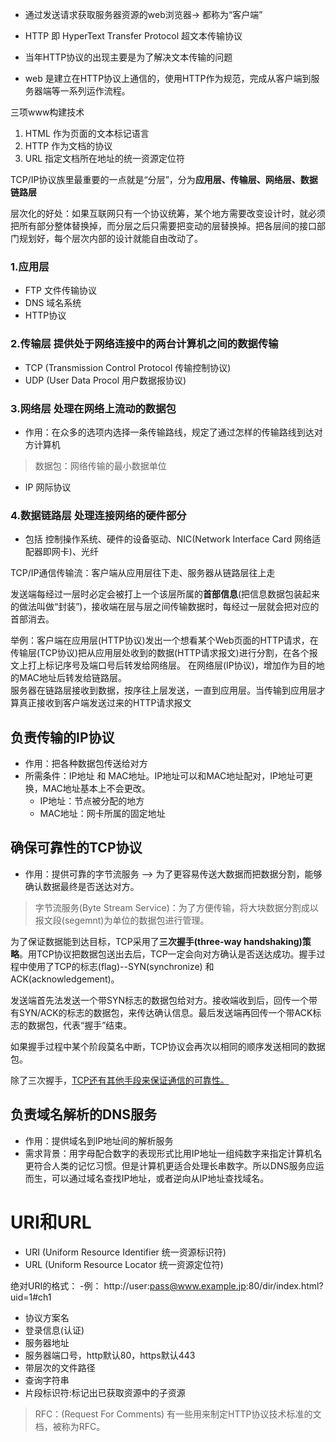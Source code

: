   - 通过发送请求获取服务器资源的web浏览器-> 都称为“客户端”

  - HTTP 即 HyperText Transfer Protocol 超文本传输协议

  - 当年HTTP协议的出现主要是为了解决文本传输的问题

  - web 是建立在HTTP协议上通信的，使用HTTP作为规范，完成从客户端到服务器端等一系列运作流程。

  三项www构建技术
  
  1. HTML 作为页面的文本标记语言
  2. HTTP 作为文档的协议
  3. URL 指定文档所在地址的统一资源定位符

  TCP/IP协议族里最重要的一点就是“分层”，分为**应用层、传输层、网络层、数据链路层**

  层次化的好处：如果互联网只有一个协议统筹，某个地方需要改变设计时，就必须把所有部分整体替换掉，而分层之后只需要把变动的层替换掉。把各层间的接口部门规划好，每个层次内部的设计就能自由改动了。

  ### 1.应用层
  - FTP 文件传输协议
  - DNS 域名系统
  - HTTP协议
  ### 2.传输层 提供处于网络连接中的两台计算机之间的数据传输
  - TCP (Transmission Control Protocol 传输控制协议)
  - UDP (User Data Procol 用户数据报协议)
  ### 3.网络层 处理在网络上流动的数据包
  - 作用：在众多的选项内选择一条传输路线，规定了通过怎样的传输路线到达对方计算机
  > 数据包：网络传输的最小数据单位
  - IP 网际协议
  ### 4.数据链路层 处理连接网络的硬件部分
  - 包括 控制操作系统、硬件的设备驱动、NIC(Network Interface Card 网络适配器即网卡)、光纤

  TCP/IP通信传输流：客户端从应用层往下走、服务器从链路层往上走

  发送端每经过一层时必定会被打上一个该层所属的**首部信息**(把信息数据包装起来的做法叫做“封装”)，接收端在层与层之间传输数据时，每经过一层就会把对应的首部消去。

  举例：客户端在应用层(HTTP协议)发出一个想看某个Web页面的HTTP请求，在传输层(TCP协议)把从应用层处收到的数据(HTTP请求报文)进行分割，在各个报文上打上标记序号及端口号后转发给网络层。  在网络层(IP协议)，增加作为目的地的MAC地址后转发给链路层。  
  服务器在链路层接收到数据，按序往上层发送，一直到应用层。当传输到应用层才算真正接收到客户端发送过来的HTTP请求报文


## 负责传输的IP协议
- 作用：把各种数据包传送给对方
- 所需条件：IP地址 和 MAC地址。IP地址可以和MAC地址配对，IP地址可更换，MAC地址基本上不会更改。
  - IP地址：节点被分配的地方
  - MAC地址：网卡所属的固定地址

## 确保可靠性的TCP协议
- 作用：提供可靠的字节流服务 --> 为了更容易传送大数据而把数据分割，能够确认数据最终是否送达对方。
> 字节流服务(Byte Stream Service)：为了方便传输，将大块数据分割成以报文段(segemnt)为单位的数据包进行管理。

为了保证数据能到达目标，TCP采用了**三次握手(three-way handshaking)策略**。用TCP协议把数据包送出去后，TCP一定会向对方确认是否送达成功。握手过程中使用了TCP的标志(flag)--SYN(synchronize) 和 ACK(acknowledgement)。

发送端首先法发送一个带SYN标志的数据包给对方。接收端收到后，回传一个带有SYN/ACK的标志的数据包，来传达确认信息。最后发送端再回传一个带ACK标志的数据包，代表“握手”结束。

如果握手过程中某个阶段莫名中断，TCP协议会再次以相同的顺序发送相同的数据包。

除了三次握手，[TCP还有其他手段来保证通信的可靠性。](https://blog.csdn.net/liuchenxia8/article/details/80428157)

## 负责域名解析的DNS服务
- 作用：提供域名到IP地址间的解析服务
- 需求背景：用字母配合数字的表现形式比用IP地址一组纯数字来指定计算机名更符合人类的记忆习惯。但是计算机更适合处理长串数字。所以DNS服务应运而生，可以通过域名查找IP地址，或者逆向从IP地址查找域名。

# URI和URL
- URI (Uniform Resource Identifier 统一资源标识符)
- URL (Uniform Resource Locator 统一资源定位符)

绝对URI的格式：
-例： http://user:pass@www.example.jp:80/dir/index.html?uid=1#ch1
  - 协议方案名
  - 登录信息(认证)
  - 服务器地址
  - 服务器端口号，http默认80，https默认443
  - 带层次的文件路径
  - 查询字符串
  - 片段标识符:标记出已获取资源中的子资源

> RFC：(Request For Comments) 有一些用来制定HTTP协议技术标准的文档，被称为RFC。





